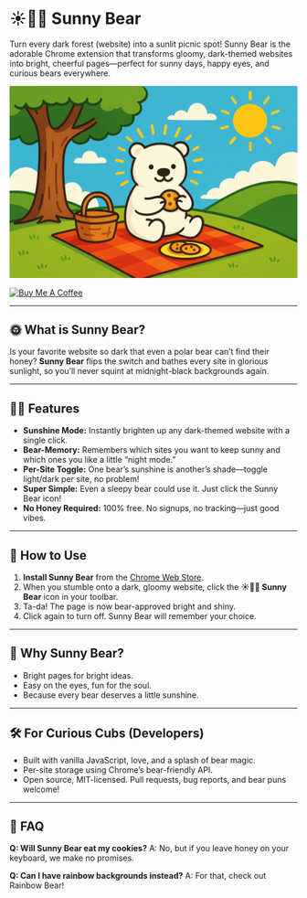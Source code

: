 # ☀️🐻‍❄️ Sunny Bear

Turn every dark forest (website) into a sunlit picnic spot!
Sunny Bear is the adorable Chrome extension that transforms gloomy, dark-themed websites into bright, cheerful pages—perfect for sunny days, happy eyes, and curious bears everywhere.

![](./docs/bear%20-%20sunny%20bear%20-%20poster.png)

<a href="https://buymeacoffee.com/riiiiiiiiiina" target="_blank"><img src="https://cdn.buymeacoffee.com/buttons/v2/default-blue.png" alt="Buy Me A Coffee" style="height: 60px !important;width: 217px !important;" ></a>

---

## 🌞 What is Sunny Bear?

Is your favorite website so dark that even a polar bear can’t find their honey?
**Sunny Bear** flips the switch and bathes every site in glorious sunlight, so you’ll never squint at midnight-black backgrounds again.

---

## 🐻‍❄️ Features

- **Sunshine Mode:** Instantly brighten up any dark-themed website with a single click.
- **Bear-Memory:** Remembers which sites you want to keep sunny and which ones you like a little “night mode.”
- **Per-Site Toggle:** One bear’s sunshine is another’s shade—toggle light/dark per site, no problem!
- **Super Simple:** Even a sleepy bear could use it. Just click the Sunny Bear icon!
- **No Honey Required:** 100% free. No signups, no tracking—just good vibes.

---

## 🌈 How to Use

1. **Install Sunny Bear** from the [Chrome Web Store](https://chromewebstore.google.com/detail/light-theme/jdjdmghffibmbnnhidfhdjegkcemmanb).
2. When you stumble onto a dark, gloomy website, click the **☀️🐻‍❄️ Sunny Bear** icon in your toolbar.
3. Ta-da! The page is now bear-approved bright and shiny.
4. Click again to turn off. Sunny Bear will remember your choice.

---

## 🎒 Why Sunny Bear?

- Bright pages for bright ideas.
- Easy on the eyes, fun for the soul.
- Because every bear deserves a little sunshine.

---

## 🛠️ For Curious Cubs (Developers)

- Built with vanilla JavaScript, love, and a splash of bear magic.
- Per-site storage using Chrome’s bear-friendly API.
- Open source, MIT-licensed.
  Pull requests, bug reports, and bear puns welcome!

---

## 🍯 FAQ

**Q: Will Sunny Bear eat my cookies?**
A: No, but if you leave honey on your keyboard, we make no promises.

**Q: Can I have rainbow backgrounds instead?**
A: For that, check out Rainbow Bear!
